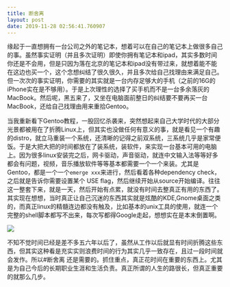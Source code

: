 ```yaml
---
title: 断舍离
layout: post
date: 2019-11-28 02:56:41.760907
---
```


缘起于一直想拥有一台公司之外的笔记本，想着可以在自己的笔记本上做很多自己的事。虽然事实证明（并且多次证明）即使你拥有笔记本和ipad，其实多数时间你还是不会用，但是只因为落在北京的笔记本和ipad没有带过来，就想着能不能在这边也买一个，这个念想纠结了很久很久，并且多次给自己找理由来满足自己。但一次次的事实证明，你需要的其实就是一台内存足够大的手机（之前的16G的iPhone实在是不够用）。于是上次理性的选择了买手机而不是一台多余落灰的MacBook。然后呢，黑五来了，又坐在电脑面前整日的纠结要不要再买一台MacBook，还给自己找理由用来重拾Gentoo。

当我重新看下Gentoo教程，一股回忆杀袭来，突然想起来自己大学时代的大部分光景都被用在了折腾Linux上，但其实也没做任何有意义的事，就是看见一个有趣的distro，就立马重装一个系统，还清晰的记得之前双系统，三系统几乎是家常便饭。于是大把大把的时间都放在了装系统，装软件，来实现一台基本可用的电脑上。因为很多linux安装完之后，网卡驱动，声音驱动，就连中文输入法等等好多都会有问题，视频，音乐播放软件等等基本都需要一个一个来装。尤其是Gentoo，都是一个一个`emerge xxx`来进行，然后看着各种dependency check，之后就是告诉你需要设置某个 USE flag，然后继续开始从source开始编译。往往这一整套下来，就是一天，然后开始有点累，就没有时间去整真正有用的东西了。其实现在想想，当时真正让自己沉迷的东西其实就是炫酷的KDE,Gnome桌面之类的，而真正linux的精髓连边都没有触及，比如基本的unix工具的使用，就连一个完整的shell脚本都写不出来，每次写都得Google走起，想想实在是本末倒置啊。

![]({{site.cdnurl}}/assets/yinshui/images/posts/gentoo-linux.png)  

不知不觉时间已经是差不多五六年以后了，虽然从工作以后就显有时间折腾这些东西，但其实这种看是充实实则浪费时间的行为其实几乎一致存在，且过一段时间就会发作。所以#断舍离 还是需要的。抓住重点，真正花时间在重要的东西上。尤其是为自己今后的长期职业生涯和生活负责。真正所谓的人生的路很长，但真正重要的就那么几步。